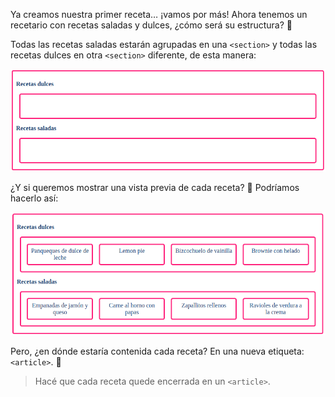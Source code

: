 Ya creamos nuestra primer receta… ¡vamos por más! Ahora tenemos un recetario con recetas saladas y dulces, ¿cómo será su estructura? :eyes: 

Todas las recetas saladas estarán agrupadas en una `<section>` y todas las recetas dulces en otra `<section>` diferente, de esta manera:

<div align="center">
<img src="https://raw.githubusercontent.com/smartedu-mumuki/mumuki-guia-html-estructura/master/images/html_recetario_sin_preview.png" />
</div>

¿Y si queremos mostrar una vista previa de cada receta? :thought_balloon: Podríamos hacerlo así:

<div align="center">
<img src="https://raw.githubusercontent.com/smartedu-mumuki/mumuki-guia-html-estructura/master/images/html_recetario_preview.png" />
</div>

Pero, ¿en dónde estaría contenida cada receta? En una nueva etiqueta: `<article>`. :raised_hands:

> Hacé que cada receta quede encerrada en un `<article>`.


